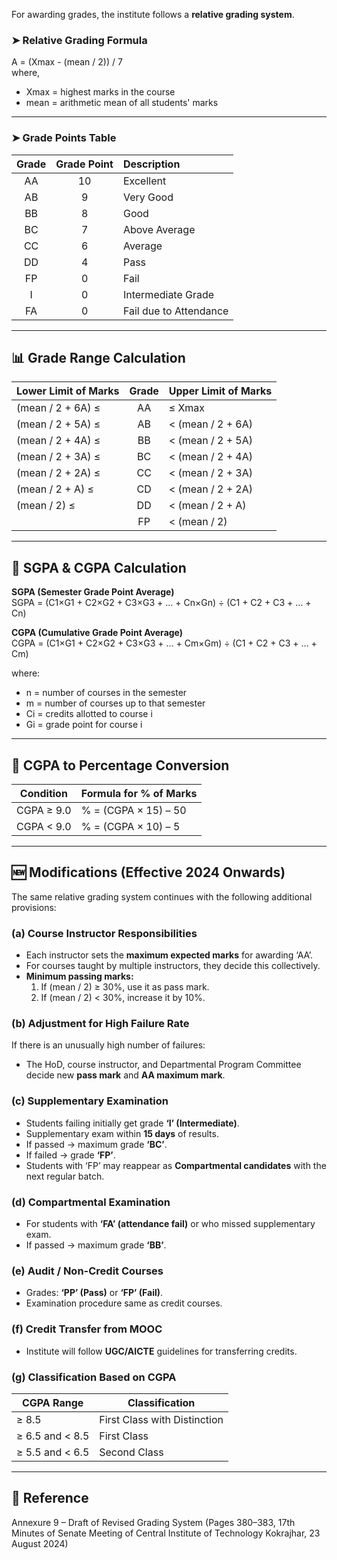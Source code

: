 


For awarding grades, the institute follows a **relative grading system**.

### ➤ Relative Grading Formula

A = (Xmax - (mean / 2)) / 7  
where,  
- Xmax = highest marks in the course  
- mean = arithmetic mean of all students' marks

---

### ➤ Grade Points Table

| Grade | Grade Point | Description |
|:------:|:------------:|:------------|
| AA | 10 | Excellent |
| AB | 9 | Very Good |
| BB | 8 | Good |
| BC | 7 | Above Average |
| CC | 6 | Average |
| DD | 4 | Pass |
| FP | 0 | Fail |
| I | 0 | Intermediate Grade |
| FA | 0 | Fail due to Attendance |

---

## 📊 Grade Range Calculation

| Lower Limit of Marks | Grade | Upper Limit of Marks |
| -------------------- | :---: | -------------------- |
| (mean / 2 + 6A) ≤    |  AA   | ≤ Xmax               |
| (mean / 2 + 5A) ≤    |  AB   | < (mean / 2 + 6A)    |
| (mean / 2 + 4A) ≤    |  BB   | < (mean / 2 + 5A)    |
| (mean / 2 + 3A) ≤    |  BC   | < (mean / 2 + 4A)    |
| (mean / 2 + 2A) ≤    |  CC   | < (mean / 2 + 3A)    |
| (mean / 2 + A) ≤     |  CD   | < (mean / 2 + 2A)    |
| (mean / 2) ≤         |  DD   | < (mean / 2 + A)     |
|                      |  FP   | < (mean / 2)         |

---

## 🧮 SGPA & CGPA Calculation

**SGPA (Semester Grade Point Average)**  
SGPA = (C1×G1 + C2×G2 + C3×G3 + … + Cn×Gn) ÷ (C1 + C2 + C3 + … + Cn)

**CGPA (Cumulative Grade Point Average)**  
CGPA = (C1×G1 + C2×G2 + C3×G3 + … + Cm×Gm) ÷ (C1 + C2 + C3 + … + Cm)

where:  
- n = number of courses in the semester  
- m = number of courses up to that semester  
- Ci = credits allotted to course i  
- Gi = grade point for course i

---

## 🎯 CGPA to Percentage Conversion

| Condition | Formula for % of Marks |
|------------|------------------------|
| CGPA ≥ 9.0 | % = (CGPA × 15) – 50 |
| CGPA < 9.0 | % = (CGPA × 10) – 5 |

---

## 🆕 Modifications (Effective 2024 Onwards)

The same relative grading system continues with the following additional provisions:

### (a) Course Instructor Responsibilities
- Each instructor sets the **maximum expected marks** for awarding ‘AA’.  
- For courses taught by multiple instructors, they decide this collectively.  
- **Minimum passing marks:**
  1. If (mean / 2) ≥ 30%, use it as pass mark.  
  2. If (mean / 2) < 30%, increase it by 10%.

### (b) Adjustment for High Failure Rate
If there is an unusually high number of failures:  
- The HoD, course instructor, and Departmental Program Committee decide new **pass mark** and **AA maximum mark**.

### (c) Supplementary Examination
- Students failing initially get grade **‘I’ (Intermediate)**.  
- Supplementary exam within **15 days** of results.  
- If passed → maximum grade **‘BC’**.  
- If failed → grade **‘FP’**.  
- Students with ‘FP’ may reappear as **Compartmental candidates** with the next regular batch.

### (d) Compartmental Examination
- For students with **‘FA’ (attendance fail)** or who missed supplementary exam.  
- If passed → maximum grade **‘BB’**.

### (e) Audit / Non-Credit Courses
- Grades: **‘PP’ (Pass)** or **‘FP’ (Fail)**.  
- Examination procedure same as credit courses.

### (f) Credit Transfer from MOOC
- Institute will follow **UGC/AICTE** guidelines for transferring credits.

### (g) Classification Based on CGPA

| CGPA Range | Classification |
|-------------|----------------|
| ≥ 8.5 | First Class with Distinction |
| ≥ 6.5 and < 8.5 | First Class |
| ≥ 5.5 and < 6.5 | Second Class |

---

## 📎 Reference
Annexure 9 – Draft of Revised Grading System (Pages 380–383, 17th Minutes of Senate Meeting of Central Institute of Technology Kokrajhar, 23 August 2024)
